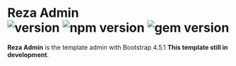 # Reza Admin<br>![version](https://img.shields.io/badge/version-1.0-blue) ![npm version](https://img.shields.io/badge/npm-6.14.7-brightgreen) ![gem version](https://img.shields.io/badge/gem-3.1.4-brightgreen)

**Reza Admin** is the template admin with Bootstrap 4.5.1 **This template still in development**.